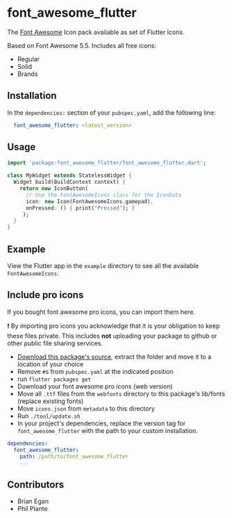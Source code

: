 # font_awesome_flutter

The [Font Awesome](http://fontawesome.io/icons/) Icon pack available as set of Flutter Icons.

Based on Font Awesome 5.5. Includes all free icons:

  * Regular
  * Solid
  * Brands

## Installation

In the `dependencies:` section of your `pubspec.yaml`, add the following line:

```yaml
  font_awesome_flutter: <latest_version>
```

## Usage

```dart
import 'package:font_awesome_flutter/font_awesome_flutter.dart';

class MyWidget extends StatelessWidget {
  Widget build(BuildContext context) {
    return new IconButton(
      // Use the FontAwesomeIcons class for the IconData
      icon: new Icon(FontAwesomeIcons.gamepad), 
      onPressed: () { print("Pressed"); }
     );
  }
}
```

## Example

View the Flutter app in the `example` directory to see all the available `FontAwesomeIcons`.

## Include pro icons

If you bought font awesome pro icons, you can import them here. 

:exclamation: By importing pro icons you acknowledge that it is your obligation to keep these files private. This includes **not** uploading your package to github or other public file sharing services.

- [Download this package's source](https://github.com/michaelspiss/font_awesome_flutter/archive/master.zip), extract the folder and move it to a location of your choice
- Remove `#`s from `pubspec.yaml` at the indicated position
- run `flutter packages get`
- Download your font awesome pro icons (web version)
- Move all `.ttf` files from the `webfonts` directory to this package's lib/fonts (replace existing fonts)
- Move `icons.json` from `metadata` to this directory
- Run `./tool/update.sh`
- In your project's dependencies, replace the version tag for `font_awesome_flutter` with the path to your custom installation.
```yaml
dependencies:
  font_awesome_flutter:
    path: /path/to/font_awesome_flutter
    ...
```

## Contributors

  - Brian Egan
  - Phil Plante
